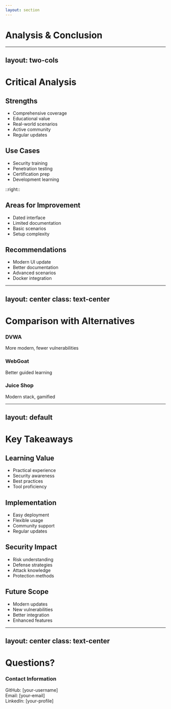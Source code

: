 ```yaml
---
layout: section
---
```


# Analysis & Conclusion

---
layout: two-cols
---

# Critical Analysis

<v-clicks>

## Strengths
- Comprehensive coverage
- Educational value
- Real-world scenarios
- Active community
- Regular updates

## Use Cases
- Security training
- Penetration testing
- Certification prep
- Development learning

</v-clicks>

::right::

<v-clicks>

## Areas for Improvement
- Dated interface
- Limited documentation
- Basic scenarios
- Setup complexity

## Recommendations
- Modern UI update
- Better documentation
- Advanced scenarios
- Docker integration

</v-clicks>

---
layout: center
class: text-center
---

# Comparison with Alternatives

<div class="grid grid-cols-3 gap-4 mt-4">
<div v-click class="border p-4 rounded">
  <h3 class="text-lg font-bold">DVWA</h3>
  <p class="text-sm">More modern, fewer vulnerabilities</p>
</div>
<div v-click class="border p-4 rounded">
  <h3 class="text-lg font-bold">WebGoat</h3>
  <p class="text-sm">Better guided learning</p>
</div>
<div v-click class="border p-4 rounded">
  <h3 class="text-lg font-bold">Juice Shop</h3>
  <p class="text-sm">Modern stack, gamified</p>
</div>
</div>

---
layout: default
---

# Key Takeaways

<div class="grid grid-cols-2 gap-4">
<div v-click>

## Learning Value
- Practical experience
- Security awareness
- Best practices
- Tool proficiency

</div>
<div v-click>

## Implementation
- Easy deployment
- Flexible usage
- Community support
- Regular updates

</div>
<div v-click>

## Security Impact
- Risk understanding
- Defense strategies
- Attack knowledge
- Protection methods

</div>
<div v-click>

## Future Scope
- Modern updates
- New vulnerabilities
- Better integration
- Enhanced features

</div>
</div>

---
layout: center
class: text-center
---

# Questions?

<div class="mt-8">
  <h3>Contact Information</h3>
  <p class="mt-4">
    GitHub: [your-username]<br>
    Email: [your-email]<br>
    LinkedIn: [your-profile]
  </p>
</div>